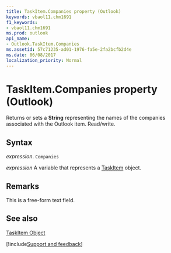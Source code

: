 ```yaml
---
title: TaskItem.Companies property (Outlook)
keywords: vbaol11.chm1691
f1_keywords:
- vbaol11.chm1691
ms.prod: outlook
api_name:
- Outlook.TaskItem.Companies
ms.assetid: 57c71235-ad01-1976-fa5e-2fa2bcfb2d4e
ms.date: 06/08/2017
localization_priority: Normal
---
```



# TaskItem.Companies property (Outlook)

Returns or sets a  **String** representing the names of the companies associated with the Outlook item. Read/write.


## Syntax

_expression_. `Companies`

_expression_ A variable that represents a [TaskItem](Outlook.TaskItem.md) object.


## Remarks

This is a free-form text field. 


## See also


[TaskItem Object](Outlook.TaskItem.md)

[!include[Support and feedback](~/includes/feedback-boilerplate.md)]